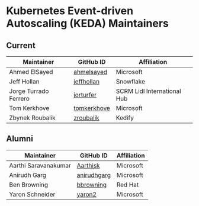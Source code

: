 # Kubernetes Event-driven Autoscaling (KEDA) Maintainers

## Current

| Maintainer            | GitHub ID                                     | Affiliation                  |
| --------------------- | --------------------------------------------- | ---------------------------- |
| Ahmed ElSayed         | [ahmelsayed](https://github.com/ahmelsayed)   | Microsoft                    |
| Jeff Hollan           | [jeffhollan](https://github.com/jeffhollan)   | Snowflake                    |
| Jorge Turrado Ferrero | [jorturfer](https://github.com/jorturfer)     | SCRM Lidl International Hub  |
| Tom Kerkhove          | [tomkerkhove](https://github.com/tomkerkhove) | Microsoft                    |
| Zbynek Roubalik       | [zroubalik](https://github.com/zroubalik)     | Kedify                       |

## Alumni

| Maintainer           | GitHub ID                                     | Affiliation |
| -------------------- | --------------------------------------------- | ----------- |
| Aarthi Saravanakumar | [Aarthisk](https://github.com/Aarthisk)       | Microsoft   |
| Anirudh Garg         | [anirudhgarg](https://github.com/anirudhgarg) | Microsoft   |
| Ben Browning         | [bbrowning](https://github.com/bbrowning)     | Red Hat     |
| Yaron Schneider      | [yaron2](https://github.com/yaron2)           | Microsoft   |
